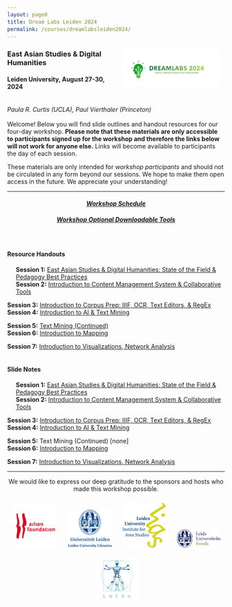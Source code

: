 ```yaml
---
layout: page0
title: Dream Labs Leiden 2024
permalink: /courses/dreamlabsleiden2024/
---
```


<div style>
<img src="/images/logo_dreamlabs.png" style="float:right;max-width:45%;padding: 10px 10px 10px 15px;">
</div><h3>East Asian Studies & Digital Humanities</h3><p>
<h4>Leiden University, August 27-30, 2024</h4>
<br>
<em>Paula R. Curtis (UCLA), Paul Vierthaler (Princeton)</em>
<br>
<br>
Welcome! Below you will find slide outlines and handout resources for our four-day workshop. <b>Please note that these materials are only accessible to participants signed up for the workshop and therefore the links below will not work for anyone else.</b> Links will become available to participants the day of each session.
<p></p>
These materials are only intended for <em>workshop participants</em> and should not be circulated in any form beyond our sessions. We hope to make them open access in the future. We appreciate your understanding!
<p></p>
<hr>
<p></p>
<center><em><h4><a href="https://drive.google.com/file/d/1Bryu3K-3jA42PetUTcum1avHFCGk7SNL/view?usp=sharing">Workshop Schedule</a></h4></em></center><p></p>
<center><em><h4><a href="https://docs.google.com/document/d/1Ke26NeilWxyf09VBXYLEl5kCHAZjOcHBxjm5egsEq5g/edit?usp=sharing">Workshop Optional Downloadable Tools</a></h4></em></center>
<p style="height:25px"></p>
<h4>Resource Handouts</h4><p></p>

<span style="padding-left: 20px; display:block"><b>Session 1:</b> <a href="https://docs.google.com/document/d/1K1xE6llbOK9oTXHUXleUHkkn8--ffijIe9irIOiYWBM/edit?usp=sharing">East Asian Studies & Digital Humanities: State of the Field & Pedagogy Best Practices</a><br>
<b>Session 2:</b> <a href="https://docs.google.com/document/d/176mPHeQAPqdlAN6bQoVUW5CxNsDeKAZmpQhIHXQ6eFA/edit?usp=sharing">Introduction to Content Management System & Collaborative Tools</a><br>
<p></p>
<b>Session 3:</b> <a href="https://docs.google.com/document/d/1OjAy5JkEPjtD5wB0qKvXueGghXq5DtitcsDx5VT-4WI/edit?usp=sharing">Introduction to Corpus Prep: IIIF, OCR, Text Editors, & RegEx</a><br>
<b>Session 4:</b> <a href="https://docs.google.com/document/d/1qg-Rc28RuYcCVvqgN8at7a5SZohmoi-iQmbyH8sMVYM/edit?usp=sharing">Introduction to AI & Text Mining</a><br>
<p></p>
<b>Session 5:</b> <a href="https://docs.google.com/document/d/1hPePDw_Qpi_oFUNpsZzHfLjdDgSnJhgE2reDS5970nk/edit?usp=sharing">Text Mining (Continued)</a><br>
<b>Session 6:</b> <a href="/docs/404/">Introduction to Mapping</a><br>
<p></p>
<b>Session 7:</b> <a href="/docs/404/">Introduction to Visualizations, Network Analysis</a><br>
</span>
<br>
<h4>Slide Notes</h4><p></p>

<span style="padding-left: 20px; display:block"><b>Session 1:</b> <a href="https://docs.google.com/document/d/1x5Yh0zFJ0lc2R5dSvEKh536GkcQO3bCE2ogWm99Emok/edit?usp=sharing">East Asian Studies & Digital Humanities: State of the Field & Pedagogy Best Practices</a><br>
<b>Session 2:</b> <a href="https://docs.google.com/document/d/1LF5YS8COBjRiOi4f2nScsjSfa7QctM6Yiai5QuBy_lw/edit?usp=sharing">Introduction to Content Management System & Collaborative Tools</a><br>
<p></p>
<b>Session 3:</b> <a href="https://docs.google.com/document/d/1AgTnwqoDMhrw7OhdUOw9sJhrM-VLjX6aYP0ajhB6078/edit?usp=sharing">Introduction to Corpus Prep: IIIF, OCR, Text Editors, & RegEx</a><br>
<b>Session 4:</b> <a href="https://docs.google.com/document/d/1oim20q4atiUVnQ8oFwtl0nakDf7hNQWf8xWLRODinuA/edit?usp=sharing">Introduction to AI & Text Mining</a><br>
<p></p>
<b>Session 5:</b> Text Mining (Continued) [none]<br>
<b>Session 6:</b> <a href="/docs/404/">Introduction to Mapping</a><br>
<p></p>
<b>Session 7:</b> <a href="/docs/404/">Introduction to Visualizations, Network Analysis</a><br>
</span>
<p></p>
<p></p>
<hr>
<p></p>
<center>We would like to express our deep gratitude to the sponsors and hosts who made this workshop possible.</center>
<p></p>
<center><img src="/images/logo_ailion.jpg" style="max-width:20%;padding: 10px 10px 10px 15px;"><img src="/images/logo_Leiden_library.jpg" style="max-width:20%;padding: 10px 10px 10px 15px;"><img src="/images/logo_LIAS_Leiden.jpg" style="max-width:20%;padding: 10px 10px 10px 15px;"><img src="/images/logo_LU.png" style="max-width:20%;padding: 10px 10px 10px 15px;"><img src="/images/logo_LUCDH.png" style="max-width:20%;padding: 10px 10px 10px 15px;"></center>

